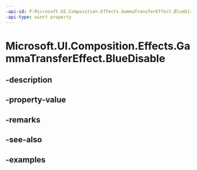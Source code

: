 ```yaml
---
-api-id: P:Microsoft.UI.Composition.Effects.GammaTransferEffect.BlueDisable
-api-type: winrt property
---
```


<!-- Property syntax.
public bool BlueDisable { get;  set; }
-->

# Microsoft.UI.Composition.Effects.GammaTransferEffect.BlueDisable

## -description

## -property-value

## -remarks

## -see-also

## -examples

